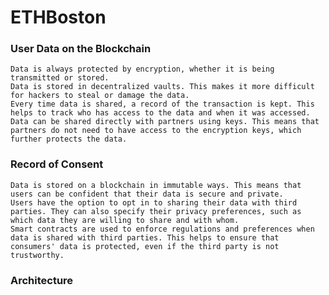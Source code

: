 # ETHBoston

### User Data on the Blockchain

    Data is always protected by encryption, whether it is being transmitted or stored.
    Data is stored in decentralized vaults. This makes it more difficult for hackers to steal or damage the data.
    Every time data is shared, a record of the transaction is kept. This helps to track who has access to the data and when it was accessed.
    Data can be shared directly with partners using keys. This means that partners do not need to have access to the encryption keys, which further protects the data.

### Record of Consent

    Data is stored on a blockchain in immutable ways. This means that users can be confident that their data is secure and private.
    Users have the option to opt in to sharing their data with third parties. They can also specify their privacy preferences, such as which data they are willing to share and with whom.
    Smart contracts are used to enforce regulations and preferences when data is shared with third parties. This helps to ensure that consumers' data is protected, even if the third party is not trustworthy.

### Architecture
